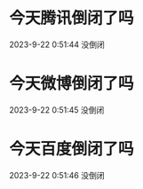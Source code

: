 # 今天腾讯倒闭了吗

2023-9-22 0:51:44 没倒闭

# 今天微博倒闭了吗

2023-9-22 0:51:45 没倒闭

# 今天百度倒闭了吗

2023-9-22 0:51:46 没倒闭

